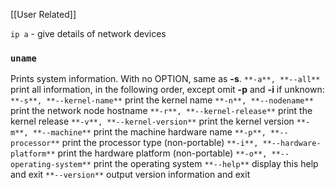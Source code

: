 [[User Related]]

`ip a` - give details of network devices

### `uname`
Prints system information.
   With no OPTION, same as **-s**.
   `**-a**, **--all**`
		  print all information, in the following order, except omit
		  **-p** and **-i** if unknown:
   `**-s**, **--kernel-name**`
		  print the kernel name
   `**-n**, **--nodename**`
		  print the network node hostname
   `**-r**, **--kernel-release**`
		  print the kernel release
   `**-v**, **--kernel-version**`
		  print the kernel version
   `**-m**, **--machine**`
		  print the machine hardware name
   `**-p**, **--processor**`
		  print the processor type (non-portable)
   `**-i**, **--hardware-platform**`
		  print the hardware platform (non-portable)
   `**-o**, **--operating-system**`
		  print the operating system
   `**--help**`
		   display this help and exit
   `**--version**`
		  output version information and exit